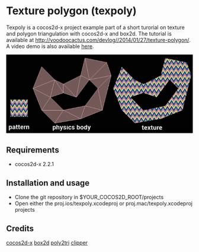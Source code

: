 Texture polygon (texpoly)
=========================

Texpoly is a cocos2d-x project example part of a short turorial on texture and polygon triangulation with cocos2d-x and box2d. The tutorial is available at http://voodoocactus.com/devlog//2014/01/27/texture-polygon/. A video demo is also available [here](https://www.youtube.com/watch?v=yKfnhK9xknE).

![alt tag](Resources/example.png)

## Requirements

* cocos2d-x 2.2.1

## Installation and usage
* Clone the git repository in $YOUR_COCOS2D_ROOT/projects
* Open either the proj.ios/texpoly.xcodeproj or proj.mac/texpoly.xcodeproj projects

## Credits
[cocos2d-x](http://www.cocos2d-x.org/)
[box2d](http://box2d.org/)
[poly2tri](https://code.google.com/p/poly2tri/)
[clipper](http://www.angusj.com/delphi/clipper.php)
